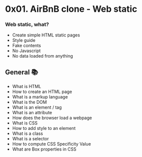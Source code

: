 #  0x01. AirBnB clone - Web static 
 



### Web static, what?


- Create simple HTML static pages
- Style guide
- Fake contents
- No Javascript
- No data loaded from anything


## General :books:
- What is HTML
- How to create an HTML page
- What is a markup language
- What is the DOM
- What is an element / tag
- What is an attribute
- How does the browser load a webpage
- What is CSS
- How to add style to an element
- What is a class
- What is a selector
- How to compute CSS Specificity Value
- What are Box properties in CSS

